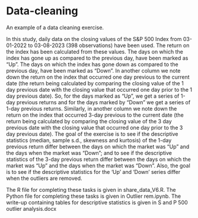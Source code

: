 # Data-cleaning
An example of a data cleaning exercise.

In this study, daily data on the closing values of the S&P 500 Index from 03-01-2022 to 03-08-2023 (398 observations) have been used. The return on the index has been calculated from these values. The days on which the index has gone up as compared to the previous day, have been marked as “Up”. The days on which the index has gone down as compared to the previous day, have been marked as “Down”. In another column we note down the return on the index that occurred one day previous to the current date (the return being calculated by comparing the closing value of the 1 day previous date with the closing value that occurred one day prior to the 1 day previous date). So, for the days marked as “Up”, we get a series of 1-day previous returns and for the days marked by “Down” we get a series of 1-day previous returns. Similarly, in another column we note down the return on the index that occurred 3-day previous to the current date (the return being calculated by comparing the closing value of the 3 day previous date with the closing value that occurred one day prior to the 3 day previous date). The goal of the exercise is to see if the descriptive statistics (median, sample s.d., skewness and kurtosis) of the 1-day previous return differ between the days on which the market was “Up” and the days when the market was “Down”; and to see if the descriptive statistics of the 3-day previous return differ between the days on which the market was “Up” and the days when the market was “Down”. Also, the goal is to see if the descriptive statistics for the ‘Up’ and ‘Down’ series differ when the outliers are removed. 

The R file for completing these tasks is given in share_data_V6.R.
The Python file for completing these tasks is given in Outlier rem.ipynb.
The write-up containing tables for descriptive statistics is given in S and P 500 outlier analysis.docx
